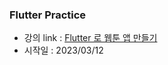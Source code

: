 ### Flutter Practice

- 강의 link : [Flutter 로 웹툰 앱 만들기](https://nomadcoders.co/flutter-for-beginners)
- 시작일 : 2023/03/12
